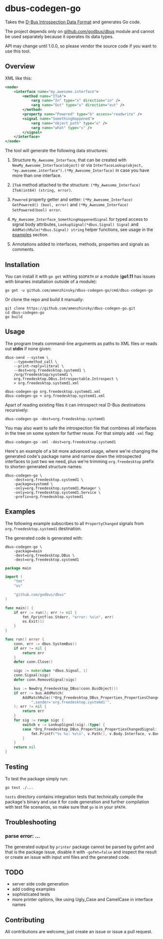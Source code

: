 # dbus-codegen-go

Takes the [D-Bus Introspection Data Format](https://dbus.freedesktop.org/doc/dbus-specification.html#introspection-format) and generates Go code.

The project depends only on [github.com/godbus/dbus](https://github.com/godbus/dbus) module and cannot be used separately because it operates its data types.

API may change until 1.0.0, so please vendor the source code if you want to use this tool.

## Overview

XML like this:

```xml
<node>
	<interface name="my.awesome.interface">
		<method name="IToA">
			<arg name="In" type="x" direction="in" />
			<arg name="Out" type="s" direction="out" />
		</method>
		<property name="Powered" type="b" access="readwrite" />
		<signal name="SomethingHappened">
			<arg name="object_path" type="o" />
			<arg name="what" type="s" />
		</signal>
	</interface>
</node>
```

The tool will generate the following data structures:

1. Structure `My_Awesome_Interface`, that can be created with `NewMy_Awesome_Interface(object)` or via `InterfaceLookup(object, "my.awesome.interface").(*My_Awesome_Interface)` in case you have more than one interface.
1. `IToA` method attached to the structure: `(*My_Awesome_Interface) IToA(int64) (string, error)`.
1. `Powered` property getter and setter: `(*My_Awesome_Interface) GetPowered() (bool, error)` and `(*My_Awesome_Interface) SetPowered(bool) error`.
1. `My_Awesome_Interface_SomethingHappenedSignal` for typed access to signal body attributes, `LookupSignal(*dbus.Signal) Signal` and `AddMatchRule(*dbus.Signal) string` helper functions, see usage in the [examples](#examples) section.
    
1. Annotations added to interfaces, methods, properties and signals as comments.

## Installation

You can install it with `go get` withing `$GOPATH` or a module (**go1.11** has issues with binaries installation outside of a module):

```
go get -u github.com/amenzhinsky/dbus-codegen-go/cmd/dbus-codegen-go
```

Or clone the repo and build it manually:

```
git clone https://github.com/amenzhinsky/dbus-codegen-go.git
cd dbus-codegen-go
go build
```

## Usage

The program treats command-line arguments as paths to XML files or reads out **stdin** if none given:

```
dbus-send --system \
	--type=method_call \
	--print-reply=literal \
	--dest=org.freedesktop.systemd1 \
	/org/freedesktop/systemd1 \
	org.freedesktop.DBus.Introspectable.Introspect \
	> org.freedesktop.systemd1.xml

dbus-codegen-go org.freedesktop.systemd1.xml
dbus-codegen-go < org.freedesktop.systemd1.xml
```

Apart of reading existing files it can introspect real D-Bus destinations recursively: 

```
dbus-codegen-go -dest=org.freedesktop.systemd1
```

You may also want to safe the introspection file that combines all interfaces in the tree on some system for further reuse. For that simply add `-xml` flag:

```
dbus-codegen-go -xml -dest=org.freedesktop.systemd1
```

Here's an example of a bit more advanced usage, where we're changing the generated code's package name and narrow down the introspected interfaces to just two we need, plus we're trimming `org.freedesktop` prefix to shorten generated structure names:

```
dbus-codegen-go \
	-dest=org.freedesktop.systemd1 \
	-package=systemd \
	-only=org.freedesktop.systemd1.Manager \
	-only=org.freedesktop.systemd1.Service \
	-prefix=org.freedesktop.systemd1
```

## Examples

The following example subscribes to all `PropertyChanged` signals from `org.freedesktop.systemd1` destination.

The generated code is generated with:

```
dbus-codegen-go \
	-package=main
	-dest=org.freedesktop.DBus \
	-dest=org.freedesktop.systemd1 
```

```go
package main

import (
	"fmt"
	"os"

	"github.com/godbus/dbus"
)

func main() {
	if err := run(); err != nil {
		fmt.Fprintf(os.Stderr, "error: %s\n", err)
		os.Exit(1)
	}
}

func run() error {
	conn, err := dbus.SystemBus()
	if err != nil {
		return err
	}
	defer conn.Close()

	sigc := make(chan *dbus.Signal, 1)
	conn.Signal(sigc)
	defer conn.RemoveSignal(sigc)

	bus := NewOrg_Freedesktop_DBus(conn.BusObject())
	if err := bus.AddMatch(
		AddMatchRule((*Org_Freedesktop_DBus_Properties_PropertiesChangedSignal)(nil)) +
			",sender='org.freedesktop.systemd1'",
	); err != nil {
		return err
	}
	for sig := range sigc {
		switch v := LookupSignal(sig).(type) {
		case *Org_Freedesktop_DBus_Properties_PropertiesChangedSignal:
			fmt.Printf("%s %s: %v\n", v.Path(), v.Body.Interface, v.Body.ChangedProperties)
		}
	}
	return nil
}
```

## Testing

To test the package simply run:

```
go test ./...
```

`tests` directory contains integration tests that technically compile the package's binary and use it for code generation and further compilation with test file scenarios, so make sure that `go` is in your `$PATH`.

## Troubleshooting

### parse error: ...

The generated output by `printer` package cannot be parsed by gofmt and that is the package issue, disable it with `-gofmt=false` and inspect the result or create an issue with input xml files and the generated code.

## TODO

- server side code generation
- add coding examples
- sophisticated tests
- more printer options, like using Ugly_Case and CamelCase in interface names

## Contributing

All contributions are welcome, just create an issue or issue a pull request.

